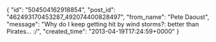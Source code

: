  {
   "id": "504504162918854",
   "post_id": "462493170453287_492074400828497",
   "from_name": "Pete Daoust",
   "message": "Why do I keep getting hit by wind storms?: better than Pirates... :/",
   "created_time": "2013-04-19T17:24:59+0000"
 }
